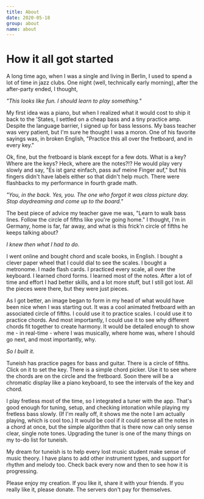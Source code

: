 ```yaml
---
title: About
date: 2020-05-18
group: about
name: about
---
```


# How it all got started

A long time ago, when I was a single and living in Berlin, I used to spend a lot of time in jazz clubs. One night (well, technically early morning), after the after-party ended, I thought,

_"This looks like fun. I should learn to play something."_

My first idea was a piano, but when I realized what it would cost to ship it back to the 'States, I settled on a cheap bass and a tiny practice amp. Despite the language barrier, I signed up for bass lessons. My bass teacher was very patient, but I'm sure he thought I was a moron. One of his favorite sayings was, in broken English, "Practice this all over the fretboard, and in every key."

Ok, fine, but the fretboard is blank except for a few dots. What is a key? Where are the keys? Heck, where are the notes?!? He would play very slowly and say, "Es ist ganz einfach, pass auf meine Finger auf," but his fingers didn't have labels either so that didn't help much. There were flashbacks to my performance in fourth grade math.

_"You, in the back. Yes, you. The one who forgot it was class picture day. Stop daydreaming and come up to the board."_

The best piece of advice my teacher gave me was, "Learn to walk bass lines. Follow the circle of fifths like you're going home." I thought, I'm in Germany, home is far, far away, and what is this frick'n circle of fifths he keeps talking about?

_I knew then what I had to do._

I went online and bought chord and scale books, in English. I bought a clever paper wheel that I could dial to see the scales. I bought a metronome. I made flash cards. I practiced every scale, all over the keyboard. I learned chord forms. I learned most of the notes. After a lot of time and effort I had better skills, and a lot more stuff, but I still got lost. All the pieces were there, but they were just pieces.

As I got better, an image began to form in my head of what would have been nice when I was starting out. It was a cool animated fretboard with an associated circle of fifths. I could use it to practice scales. I could use it to practice chords. And most importantly, I could use it to see why different chords fit together to create harmony. It would be detailed enough to show me - in real-time - where I was musically, where home was, where I should go next, and most importantly, why.

_So I built it._

Tuneish has practice pages for bass and guitar. There is a circle of fifths. Click on it to set the key. There is a simple chord picker. Use it to see where the chords are on the circle and the fretboard. Soon there will be a chromatic display like a piano keyboard, to see the intervals of the key and chord.

I play fretless most of the time, so I integrated a tuner with the app. That's good enough for tuning, setup, and checking intonation while playing my fretless bass slowly. (If I'm really off, it shows me the note I am actually playing, which is cool too.) It would be cool if it could sense all the notes in a chord at once, but the simple algorithm that is there now can only sense clear, single note tones. Upgrading the tuner is one of the many things on my to-do list for tuneish.

My dream for tuneish is to help every lost music student make sense of music theory. I have plans to add other instrument types, and support for rhythm and melody too. Check back every now and then to see how it is progressing.

Please enjoy my creation. If you like it, share it with your friends. If you really like it, please donate. The servers don't pay for themselves.
